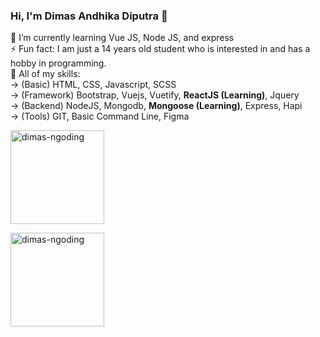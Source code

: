 ### Hi, I'm **Dimas Andhika Diputra** 👋

🌱 I’m currently learning Vue JS, Node JS, and express<br/>
⚡ Fun fact: I am just a 14 years old student who is interested in and has a hobby in programming.<br/>
🔭 All of my skills:<br/>
-> (Basic) HTML, CSS, Javascript, SCSS<br/>
-> (Framework) Bootstrap, Vuejs, Vuetify, **ReactJS (Learning)**, Jquery<br />
-> (Backend) NodeJS, Mongodb, **Mongoose (Learning)**, Express, Hapi<br />
-> (Tools) GIT, Basic Command Line, Figma

<p align="center">
  <p>
    <img height="150" align="center" src="https://github-readme-stats.vercel.app/api?username=dimasandhk&show_icons=true&include_all_commits=true&count_private=true&theme=dark" alt="dimas-ngoding" />
  </p>
  <p>
    <img height="150" align="center" src="https://github-readme-stats.vercel.app/api/top-langs/?username=dimasandhk&hide=html,css&layout=compact&show_icons=true&theme=dark&langs_count=10&https://github.com/dimas-ngoding/github-readme-stats" alt="dimas-ngoding" />
  </p>
</p>
